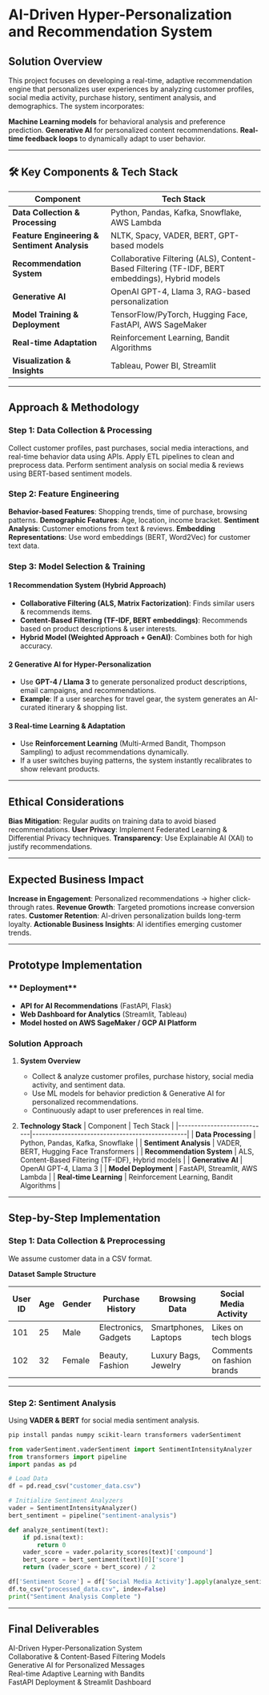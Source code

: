 # AI-Driven Hyper-Personalization and Recommendation System

##  Solution Overview

This project focuses on developing a real-time, adaptive recommendation engine that personalizes user experiences by analyzing customer profiles, social media activity, purchase history, sentiment analysis, and demographics. The system incorporates:

**Machine Learning models** for behavioral analysis and preference prediction.  **Generative AI** for personalized content recommendations.  **Real-time feedback loops** to dynamically adapt to user behavior.

---

## 🛠 Key Components & Tech Stack

| Component                                    | Tech Stack                                                                                      |
| -------------------------------------------- | ----------------------------------------------------------------------------------------------- |
| **Data Collection & Processing**             | Python, Pandas, Kafka, Snowflake, AWS Lambda                                                    |
| **Feature Engineering & Sentiment Analysis** | NLTK, Spacy, VADER, BERT, GPT-based models                                                      |
| **Recommendation System**                    | Collaborative Filtering (ALS), Content-Based Filtering (TF-IDF, BERT embeddings), Hybrid models |
| **Generative AI**                            | OpenAI GPT-4, Llama 3, RAG-based personalization                                                |
| **Model Training & Deployment**              | TensorFlow/PyTorch, Hugging Face, FastAPI, AWS SageMaker                                        |
| **Real-time Adaptation**                     | Reinforcement Learning, Bandit Algorithms                                                       |
| **Visualization & Insights**                 | Tableau, Power BI, Streamlit                                                                    |

---

##  Approach & Methodology

### **Step 1: Data Collection & Processing**

 Collect customer profiles, past purchases, social media interactions, and real-time behavior data using APIs.  Apply ETL pipelines to clean and preprocess data.  Perform sentiment analysis on social media & reviews using BERT-based sentiment models.

### **Step 2: Feature Engineering**

**Behavior-based Features**: Shopping trends, time of purchase, browsing patterns.  **Demographic Features**: Age, location, income bracket.  **Sentiment Analysis**: Customer emotions from text & reviews.  **Embedding Representations**: Use word embeddings (BERT, Word2Vec) for customer text data.

### **Step 3: Model Selection & Training**

#### **1️ Recommendation System (Hybrid Approach)**

- **Collaborative Filtering (ALS, Matrix Factorization)**: Finds similar users & recommends items.
- **Content-Based Filtering (TF-IDF, BERT embeddings)**: Recommends based on product descriptions & user interests.
- **Hybrid Model (Weighted Approach + GenAI)**: Combines both for high accuracy.

#### **2️ Generative AI for Hyper-Personalization**

- Use **GPT-4 / Llama 3** to generate personalized product descriptions, email campaigns, and recommendations.
- **Example**: If a user searches for travel gear, the system generates an AI-curated itinerary & shopping list.

#### **3️ Real-time Learning & Adaptation**

- Use **Reinforcement Learning** (Multi-Armed Bandit, Thompson Sampling) to adjust recommendations dynamically.
- If a user switches buying patterns, the system instantly recalibrates to show relevant products.

---

##  Ethical Considerations

 **Bias Mitigation**: Regular audits on training data to avoid biased recommendations.  **User Privacy**: Implement Federated Learning & Differential Privacy techniques.  **Transparency**: Use Explainable AI (XAI) to justify recommendations.

---

##  Expected Business Impact

 **Increase in Engagement**: Personalized recommendations → higher click-through rates.  **Revenue Growth**: Targeted promotions increase conversion rates. **Customer Retention**: AI-driven personalization builds long-term loyalty.  **Actionable Business Insights**: AI identifies emerging customer trends.

---

##  Prototype Implementation

### ** Deployment**

- **API for AI Recommendations** (FastAPI, Flask)
- **Web Dashboard for Analytics** (Streamlit, Tableau)
- **Model hosted on AWS SageMaker / GCP AI Platform**

### **Solution Approach**

1. **System Overview**

   - Collect & analyze customer profiles, purchase history, social media activity, and sentiment data.
   - Use ML models for behavior prediction & Generative AI for personalized recommendations.
   - Continuously adapt to user preferences in real time.

2. **Technology Stack** | Component                  | Tech Stack                                      | |----------------------------|------------------------------------------------| | **Data Processing**        | Python, Pandas, Kafka, Snowflake              | | **Sentiment Analysis**     | VADER, BERT, Hugging Face Transformers        | | **Recommendation System**  | ALS, Content-Based Filtering (TF-IDF), Hybrid models | | **Generative AI**          | OpenAI GPT-4, Llama 3                         | | **Model Deployment**       | FastAPI, Streamlit, AWS Lambda                | | **Real-time Learning**     | Reinforcement Learning, Bandit Algorithms     |

---

## **Step-by-Step Implementation**

### **Step 1: Data Collection & Preprocessing**

We assume customer data in a CSV format.

**Dataset Sample Structure**

| User ID | Age | Gender | Purchase History     | Browsing Data        | Social Media Activity      | Sentiment Score |
| ------- | --- | ------ | -------------------- | -------------------- | -------------------------- | --------------- |
| 101     | 25  | Male   | Electronics, Gadgets | Smartphones, Laptops | Likes on tech blogs        | 0.85            |
| 102     | 32  | Female | Beauty, Fashion      | Luxury Bags, Jewelry | Comments on fashion brands | 0.65            |

---

### **Step 2: Sentiment Analysis**

Using **VADER & BERT** for social media sentiment analysis.

```bash
pip install pandas numpy scikit-learn transformers vaderSentiment
```

```python
from vaderSentiment.vaderSentiment import SentimentIntensityAnalyzer
from transformers import pipeline
import pandas as pd

# Load Data
df = pd.read_csv("customer_data.csv")

# Initialize Sentiment Analyzers
vader = SentimentIntensityAnalyzer()
bert_sentiment = pipeline("sentiment-analysis")

def analyze_sentiment(text):
    if pd.isna(text):
        return 0
    vader_score = vader.polarity_scores(text)['compound']
    bert_score = bert_sentiment(text)[0]['score']
    return (vader_score + bert_score) / 2

df['Sentiment Score'] = df['Social Media Activity'].apply(analyze_sentiment)
df.to_csv("processed_data.csv", index=False)
print("Sentiment Analysis Complete ")
```

---

##  **Final Deliverables**

 AI-Driven Hyper-Personalization System\
 Collaborative & Content-Based Filtering Models\
Generative AI for Personalized Messages\
 Real-time Adaptive Learning with Bandits\
 FastAPI Deployment & Streamlit Dashboard





